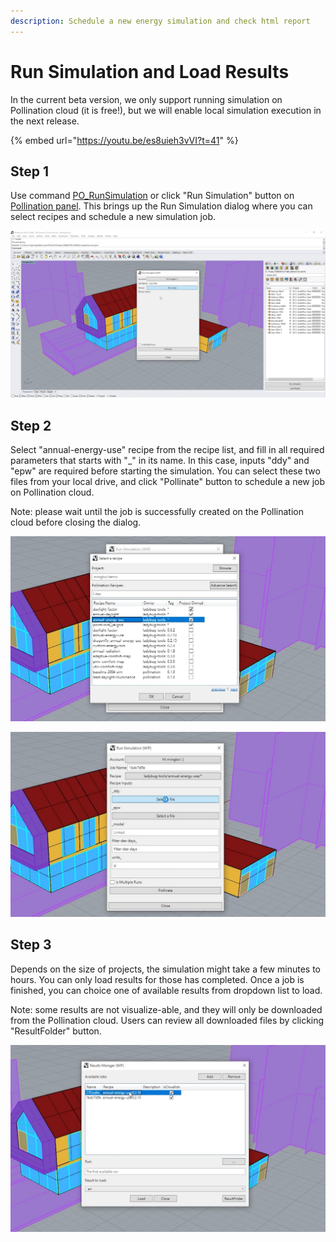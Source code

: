 ```yaml
---
description: Schedule a new energy simulation and check html report
---
```


# Run Simulation and Load Results

In the current beta version, we only support running simulation on Pollination cloud (it is free!), but we will enable local simulation execution in the next release.

{% embed url="https://youtu.be/es8uieh3vVI?t=41" %}

## Step 1

Use command [PO\_RunSimulation](../pollination-commands/po\_runsimulation.md) or click "Run Simulation" button on [Pollination panel](../getting-started.md#pollination-panel). This brings up the Run Simulation dialog where you can select recipes and schedule a new simulation job.

![](<../../.gitbook/assets/image (98).png>)

## Step 2

Select "annual-energy-use" recipe from the recipe list, and fill in all required parameters that starts with "\_" in its name. In this case, inputs "ddy" and "epw" are required before starting the simulation. You can select these two files from your local drive, and click "Pollinate" button to schedule a new job on Pollination cloud.

Note: please wait until the job is successfully created on the Pollination cloud before closing the dialog.

![Select a recipe from the recipe list](<../../.gitbook/assets/image (82).png>)

![Fill in required parameters](<../../.gitbook/assets/image (99).png>)

## Step 3

Depends on the size of projects, the simulation might take a few minutes to hours. You can only load results for those has completed. Once a job is finished, you can choice one of available results from dropdown list to load.

Note: some results are not visualize-able, and they will only be downloaded from the Pollination cloud. Users can review all downloaded files by clicking "ResultFolder" button.

![](<../../.gitbook/assets/image (89).png>)
